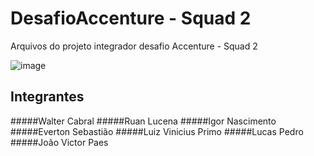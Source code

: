 # DesafioAccenture - Squad 2
Arquivos do projeto integrador desafio Accenture - Squad 2

![image](https://user-images.githubusercontent.com/100430135/187830938-9b68db26-3aec-42f4-aeb8-ad20ed2eebec.png)

<h2>Integrantes</h2>
#####Walter Cabral
#####Ruan Lucena
#####Igor Nascimento
#####Everton Sebastião
#####Luiz Vinicius Primo
#####Lucas Pedro
#####João Victor Paes
